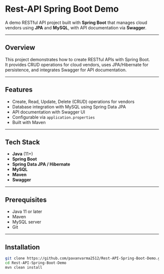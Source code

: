 # Rest-API Spring Boot Demo

A demo RESTful API project built with **Spring Boot** that manages cloud vendors using **JPA** and **MySQL**, with API documentation via **Swagger**.

---

## Overview

This project demonstrates how to create RESTful APIs with Spring Boot.  
It provides CRUD operations for cloud vendors, uses JPA/Hibernate for persistence, and integrates Swagger for API documentation.

---

## Features

- Create, Read, Update, Delete (CRUD) operations for vendors  
- Database integration with MySQL using Spring Data JPA  
- API documentation with Swagger UI  
- Configurable via `application.properties`  
- Built with Maven

---

## Tech Stack

- **Java** (11+)  
- **Spring Boot**  
- **Spring Data JPA / Hibernate**  
- **MySQL**  
- **Maven**  
- **Swagger**

---

## Prerequisites

- Java 11 or later  
- Maven  
- MySQL server  
- Git

---

## Installation

```bash
git clone https://github.com/pavanvarma2512/Rest-API-Spring-Boot-Demo.git
cd Rest-API-Spring-Boot-Demo
mvn clean install
